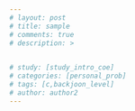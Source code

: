 ```yaml
---
# layout: post
# title: sample
# comments: true
# description: >
  

# study: [study_intro_coe]
# categories: [personal_prob]
# tags: [c,backjoon_level]
# author: author2
---
```





